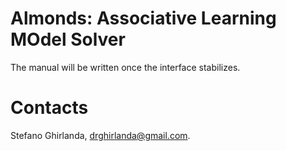 Almonds: Associative Learning MOdel Solver
==========================================

The manual will be written once the interface stabilizes.

Contacts
========

Stefano Ghirlanda, drghirlanda@gmail.com.
 